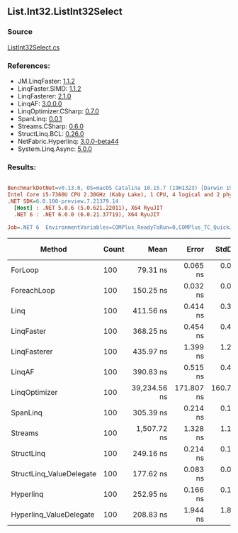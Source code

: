 ﻿## List.Int32.ListInt32Select

### Source
[ListInt32Select.cs](../LinqBenchmarks/List/Int32/ListInt32Select.cs)

### References:
- JM.LinqFaster: [1.1.2](https://www.nuget.org/packages/JM.LinqFaster/1.1.2)
- LinqFaster.SIMD: [1.1.2](https://www.nuget.org/packages/LinqFaster.SIMD/1.0.3)
- LinqFasterer: [2.1.0](https://www.nuget.org/packages/LinqFasterer/2.1.0)
- LinqAF: [3.0.0.0](https://www.nuget.org/packages/LinqAF/3.0.0.0)
- LinqOptimizer.CSharp: [0.7.0](https://www.nuget.org/packages/LinqOptimizer.CSharp/0.7.0)
- SpanLinq: [0.0.1](https://www.nuget.org/packages/SpanLinq/0.0.1)
- Streams.CSharp: [0.6.0](https://www.nuget.org/packages/Streams.CSharp/0.6.0)
- StructLinq.BCL: [0.26.0](https://www.nuget.org/packages/StructLinq/0.26.0)
- NetFabric.Hyperlinq: [3.0.0-beta44](https://www.nuget.org/packages/NetFabric.Hyperlinq/3.0.0-beta44)
- System.Linq.Async: [5.0.0](https://www.nuget.org/packages/System.Linq.Async/5.0.0)

### Results:
``` ini

BenchmarkDotNet=v0.13.0, OS=macOS Catalina 10.15.7 (19H1323) [Darwin 19.6.0]
Intel Core i5-7360U CPU 2.30GHz (Kaby Lake), 1 CPU, 4 logical and 2 physical cores
.NET SDK=6.0.100-preview.7.21379.14
  [Host] : .NET 5.0.6 (5.0.621.22011), X64 RyuJIT
  .NET 6 : .NET 6.0.0 (6.0.21.37719), X64 RyuJIT

Job=.NET 6  EnvironmentVariables=COMPlus_ReadyToRun=0,COMPlus_TC_QuickJitForLoops=1,COMPlus_TieredPGO=1  Runtime=.NET 6.0  

```
|                   Method | Count |         Mean |      Error |     StdDev |          Ratio | RatioSD |   Gen 0 | Gen 1 | Gen 2 | Allocated |
|------------------------- |------ |-------------:|-----------:|-----------:|---------------:|--------:|--------:|------:|------:|----------:|
|                  ForLoop |   100 |     79.31 ns |   0.065 ns |   0.054 ns |       baseline |         |       - |     - |     - |         - |
|              ForeachLoop |   100 |    150.25 ns |   0.032 ns |   0.030 ns |   1.89x slower |   0.00x |       - |     - |     - |         - |
|                     Linq |   100 |    411.56 ns |   0.414 ns |   0.387 ns |   5.19x slower |   0.01x |  0.0343 |     - |     - |      72 B |
|               LinqFaster |   100 |    368.25 ns |   0.454 ns |   0.424 ns |   4.64x slower |   0.01x |  0.2179 |     - |     - |     456 B |
|             LinqFasterer |   100 |    435.97 ns |   1.399 ns |   1.240 ns |   5.50x slower |   0.01x |  0.4206 |     - |     - |     880 B |
|                   LinqAF |   100 |    390.83 ns |   0.515 ns |   0.430 ns |   4.93x slower |   0.01x |       - |     - |     - |         - |
|            LinqOptimizer |   100 | 39,234.56 ns | 171.807 ns | 160.708 ns | 494.86x slower |   2.24x | 13.4277 |     - |     - |  28,183 B |
|                 SpanLinq |   100 |    305.39 ns |   0.214 ns |   0.189 ns |   3.85x slower |   0.00x |       - |     - |     - |         - |
|                  Streams |   100 |  1,507.72 ns |   1.328 ns |   1.109 ns |  19.01x slower |   0.02x |  0.2899 |     - |     - |     608 B |
|               StructLinq |   100 |    249.16 ns |   0.214 ns |   0.189 ns |   3.14x slower |   0.00x |  0.0153 |     - |     - |      32 B |
| StructLinq_ValueDelegate |   100 |    177.62 ns |   0.083 ns |   0.073 ns |   2.24x slower |   0.00x |       - |     - |     - |         - |
|                Hyperlinq |   100 |    252.95 ns |   0.166 ns |   0.147 ns |   3.19x slower |   0.00x |       - |     - |     - |         - |
|  Hyperlinq_ValueDelegate |   100 |    208.83 ns |   1.944 ns |   1.818 ns |   2.63x slower |   0.02x |       - |     - |     - |         - |
